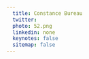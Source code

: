 ```yaml
---
  title: Constance Bureau
  twitter: 
  photo: 52.png
  linkedin: none
  keynotes: false
  sitemap: false
---
```


